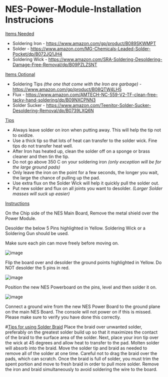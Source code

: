 # NES-Power-Module-Installation Instrucions

<ins>Items Needed</ins> 
- Soldering Iron - https://www.amazon.com/gp/product/B089SKWMPT
- Solder - https://www.amazon.com/MG-Chemicals-Leaded-Solder-Pocket/dp/B072JQ1JH4
- Soldering Wick - https://www.amazon.com/SRA-Soldering-Desoldering-Damage-Free-Removal/dp/B09PZLZSNT

<ins>Items Optional </ins> 
- Soldering Tips *(the one that come with the Iron are garbage)* - https://www.amazon.com/gp/product/B08QTW4LH5
- Flux - https://www.amazon.com/AMTECH-NC-559-V2-TF-clean-free-tacky-hand-soldering/dp/B09NXCPNN3
- Solder Sucker - https://www.amazon.com/Teenitor-Solder-Sucker-Desoldering-Removal/dp/B0739LXQ6N

<ins>Tips</ins> 
- Always leave solder on iron when putting away. This will help the tip not to oxidize.
- Use a thick tip so that lots of heat can transfer to the solder wick.  Fine tips do not transfer heat well.
- After Iron has heated up, clean the solder off on a sponge or brass cleaner and then tin the tip.
- Do not go above 350 C on your soldering iron *(only exception will be for the large ground pads)*
- Only leave the iron on the point for a few seconds, the longer you wait, the large the chance of pulling up the pad.
- Use extra flux on the Solder Wick will help it quickly pull the solder out.
- Put new solder and flux on all joints you want to desolder.  *(Larger Solder masses will suck up easier)*

<ins>Instructions</ins> 

On the Chip side of the NES Main Board, Remove the metal shield over the Power Module.

Desolder the below 5 Pins highlighted in Yellow.  Soldering Wick or a Soldering Gun should be used.

Make sure each pin can move freely before moving on.

![image](https://user-images.githubusercontent.com/70423454/179365288-df28e6d7-2bf9-40c6-be32-d42333c60d89.png)



Flip the board over and desolder the ground points highlighted in Yellow.  Do NOT desolder the 5 pins in red.

![image](https://user-images.githubusercontent.com/70423454/179365236-274d3eb5-2d6a-498c-834b-30d47d30f796.png)



Position the new NES Powerboard on the pins, level and then solder it on.

![image](https://user-images.githubusercontent.com/70423454/179365084-cbc2710f-7526-4f7e-9ab1-cdfcf5b4c739.png)



Connect a ground wire from the new NES Power Board to the ground plane on the main NES Board.
The console will not power on if this is missed.  Please make sure to verify you have done this correctly.


#<ins>Tips for using Solder Braid</ins>
Place the braid over unwanted solder, preferably on the greatest solder build up so that it maximizes the contact of the braid to the surface area of the solder.
Next, place your iron tip over the wick at 45 degrees and allow heat to transfer to the pad. Molten solder will absorb into the braid.
Move the solder tip and braid as needed to remove all of the solder at one time. Careful not to drag the braid over the pads, which can scratch.
Once the braid is full of solder, you must trim the spent portion and move to fresh braid in order to pull more solder. Remove the iron and braid simultaneously to avoid soldering the wire to the board.
